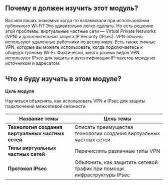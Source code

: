 <!-- 8.0.1 -->
## Почему я должен изучить этот модуль?

Вас или ваших знакомых когда-то взламывали при использовании публичного Wi-Fi? Это удивительно легко сделать. Но есть решение этой проблемы: виртуальные частные сети — Virtual Private Networks (VPN) и дополнительная защита IP Security (IPsec). VPN обычно используют удаленные работники по всему миру. Есть также личные VPN, которые вы можете использовать, когда подключаетесь к общедоступному Wi-Fi. Фактически, много разных видов VPN используют IPsec для защиты и аутентификации IP-пакетов между их источником и адресатом.

<!-- 8.0.2 -->
## Что я буду изучать в этом модуле?

**Цель модуля**

Научиться объяснять, как использовать VPN и IPsec для защиты подключений межсетевой связности.

| Название темы | Цель темы |
| --- | --- |
| **Технология создания виртуальных частных сетей** | Описать преимущества технологии создания виртуальных частных сетей |
| **Типы виртуальных частных сетей** | Перечислить различные типы VPN |
| **Протокол IPsec** | Объяснить, как защитить сетевой трафик при помощи инфраструктуры IPsec |

